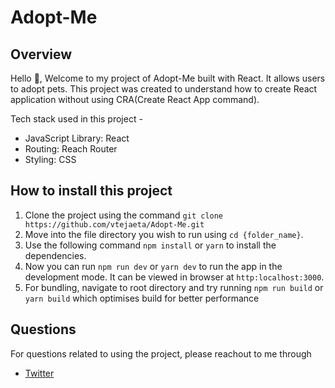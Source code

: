 # Adopt-Me

## Overview
Hello 👋, Welcome to my project of Adopt-Me built with React. It allows users to adopt pets. This project was created to understand how to create React application without using CRA(Create React App command).

Tech stack used in this project -
 - JavaScript Library: React
 - Routing: Reach Router
 - Styling: CSS

## How to install this project
1. Clone the project using the command `git clone https://github.com/vtejaeta/Adopt-Me.git`
2. Move into the file directory you wish to run using `cd {folder_name}`.
3. Use the following command `npm install` or `yarn` to install the dependencies.
4. Now you can run `npm run dev` or `yarn dev` to run the app in the development mode. It can be viewed in browser at `http:localhost:3000`.
6. For bundling, navigate to root directory and try running `npm run build` or `yarn build` which optimises build for better performance

## Questions
For questions related to using the project, please reachout to me through
- [Twitter](https://twitter.com/vtejaeta9493)

